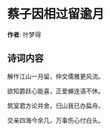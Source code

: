 # 蔡子因相过留逾月

**作者**: 叶梦得

## 诗词内容

解作江山一月留，仲文儒雅更风流。

欲知爵跃心能喜，正爱蝉连语不休。

筑室君方论并舍，归山我已办扁舟。

交亲四海今余几，万事伤心付白头。

